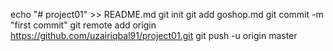 echo "# project01" >> README.md
git init
git add goshop.md
git commit -m "first commit"
git remote add origin https://github.com/uzairiqbal91/project01.git
git push -u origin master
